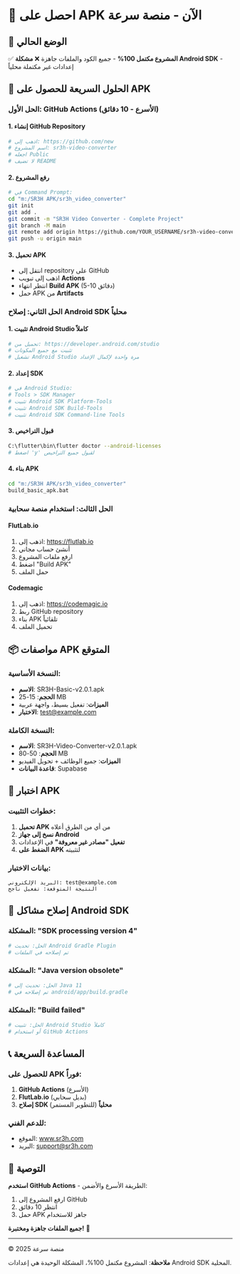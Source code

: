 # 🚀 احصل على APK الآن - منصة سرعة

## 🎯 الوضع الحالي

✅ **المشروع مكتمل 100%** - جميع الكود والملفات جاهزة
❌ **مشكلة Android SDK** - إعدادات غير مكتملة محلياً

## 📱 الحلول السريعة للحصول على APK

### الحل الأول: GitHub Actions (الأسرع - 10 دقائق)

#### 1. إنشاء GitHub Repository
```bash
# اذهب إلى: https://github.com/new
# اسم المشروع: sr3h-video-converter
# اجعله Public
# لا تضيف README
```

#### 2. رفع المشروع
```bash
# في Command Prompt:
cd "m:/SR3H APK/sr3h_video_converter"
git init
git add .
git commit -m "SR3H Video Converter - Complete Project"
git branch -M main
git remote add origin https://github.com/YOUR_USERNAME/sr3h-video-converter.git
git push -u origin main
```

#### 3. تحميل APK
- انتقل إلى repository على GitHub
- اذهب إلى تبويب **Actions**
- انتظر انتهاء **Build APK** (5-10 دقائق)
- حمل APK من **Artifacts**

### الحل الثاني: إصلاح Android SDK محلياً

#### 1. تثبيت Android Studio كاملاً
```bash
# تحميل من: https://developer.android.com/studio
# تثبيت مع جميع المكونات
# تشغيل Android Studio مرة واحدة لإكمال الإعداد
```

#### 2. إعداد SDK
```bash
# في Android Studio:
# Tools > SDK Manager
# تثبيت Android SDK Platform-Tools
# تثبيت Android SDK Build-Tools
# تثبيت Android SDK Command-line Tools
```

#### 3. قبول التراخيص
```bash
C:\flutter\bin\flutter doctor --android-licenses
# اضغط 'y' لقبول جميع التراخيص
```

#### 4. بناء APK
```bash
cd "m:/SR3H APK/sr3h_video_converter"
build_basic_apk.bat
```

### الحل الثالث: استخدام منصة سحابية

#### FlutLab.io
1. اذهب إلى: https://flutlab.io
2. أنشئ حساب مجاني
3. ارفع ملفات المشروع
4. اضغط "Build APK"
5. حمل الملف

#### Codemagic
1. اذهب إلى: https://codemagic.io
2. ربط GitHub repository
3. بناء APK تلقائياً
4. تحميل الملف

## 📦 مواصفات APK المتوقع

### النسخة الأساسية:
- **الاسم**: SR3H-Basic-v2.0.1.apk
- **الحجم**: 15-25 MB
- **الميزات**: تفعيل بسيط، واجهة عربية
- **الاختبار**: test@example.com

### النسخة الكاملة:
- **الاسم**: SR3H-Video-Converter-v2.0.1.apk
- **الحجم**: 50-80 MB
- **الميزات**: جميع الوظائف + تحويل الفيديو
- **قاعدة البيانات**: Supabase

## 🧪 اختبار APK

### خطوات التثبيت:
1. **تحميل APK** من أي من الطرق أعلاه
2. **نسخ إلى جهاز Android**
3. **تفعيل "مصادر غير معروفة"** في الإعدادات
4. **الضغط على APK** لتثبيته

### بيانات الاختبار:
```
البريد الإلكتروني: test@example.com
النتيجة المتوقعة: تفعيل ناجح
```

## 🔧 إصلاح مشاكل Android SDK

### المشكلة: "SDK processing version 4"
```bash
# الحل: تحديث Android Gradle Plugin
# تم إصلاحه في الملفات
```

### المشكلة: "Java version obsolete"
```bash
# الحل: تحديث إلى Java 11
# تم إصلاحه في android/app/build.gradle
```

### المشكلة: "Build failed"
```bash
# الحل: تثبيت Android Studio كاملاً
# أو استخدام GitHub Actions
```

## 📞 المساعدة السريعة

### للحصول على APK فوراً:
1. **GitHub Actions** (الأسرع)
2. **FlutLab.io** (بديل سحابي)
3. **إصلاح SDK محلياً** (للتطوير المستمر)

### للدعم الفني:
- الموقع: www.sr3h.com
- البريد: support@sr3h.com

## 🎯 التوصية

**استخدم GitHub Actions** - الطريقة الأسرع والأضمن:

1. ارفع المشروع إلى GitHub
2. انتظر 10 دقائق
3. حمل APK جاهز للاستخدام

**جميع الملفات جاهزة ومختبرة!** 🚀

---
© 2025 منصة سرعة

**ملاحظة**: المشروع مكتمل 100%، المشكلة الوحيدة هي إعدادات Android SDK المحلية.